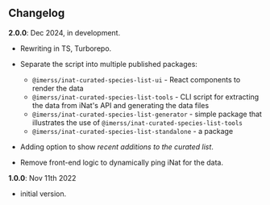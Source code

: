 ## Changelog

**2.0.0**: Dec 2024, in development.

- Rewriting in TS, Turborepo.
- Separate the script into multiple published packages:

  - `@imerss/inat-curated-species-list-ui` - React components to render the data
  - `@imerss/inat-curated-species-list-tools` - CLI script for extracting the data from iNat's API and generating the data files
  - `@imerss/inat-curated-species-list-generator` - simple package that illustrates the use of `@imerss/inat-curated-species-list-tools`
  - `@imerss/inat-curated-species-list-standalone` - a package

- Adding option to show _recent additions to the curated list_.
- Remove front-end logic to dynamically ping iNat for the data.

**1.0.0**: Nov 11th 2022

- initial version.
